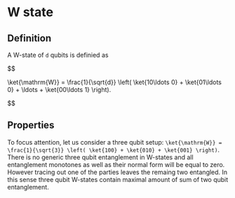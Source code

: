 # W state

## Definition

A W-state of `d` qubits is definied as

$$

\ket{\mathrm{W}} =
\frac{1}{\sqrt{d}} \left( \ket{10\ldots 0} + \ket{01\ldots 0} +
\ldots + \ket{00\ldots 1} \right).

 $$

## Properties

To focus attention, let us consider a three qubit setup:
`\ket{\mathrm{W}} = \frac{1}{\sqrt{3}} \left( \ket{100} + \ket{010} +
\ket{001} \right)`. There is no generic three qubit entanglement in
W-states and all entanglement monotones as well as their normal form
will be equal to zero. However tracing out one of the parties leaves the
remaing two entangled. In this sense three qubit W-states contain
maximal amount of sum of two qubit entanglement.

